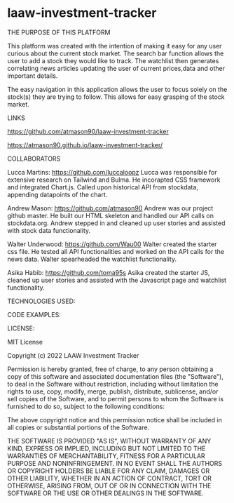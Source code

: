 # laaw-investment-tracker



THE PURPOSE OF THIS PLATFORM

This platform was created with the intention of making it easy for any user curious about the current stock market. 
The search bar function allows the user to add a stock they would like to track. The watchlist then generates correlating
news articles updating the user of current prices,data and other important details. 

The easy navigation in this application allows the user to focus solely on the stock(s) they are trying to follow. This allows for easy grasping of the stock market. 


LINKS

https://github.com/atmason90/laaw-investment-tracker


https://atmason90.github.io/laaw-investment-tracker/



COLLABORATORS

Lucca Martins: https://github.com/luccaloopz
Lucca was responsible for extensive research on Tailwind and Bulma. 
He incorapted CSS framework and integrated Chart.js. Called upon historical API from stockdata, appending datapoints of the chart.


Andrew Mason: https://github.com/atmason90
Andrew was our project github master. He built our HTML skeleton and handled our API calls on stockdata.org.
Andrew stepped in and cleaned up user stories and assisted with stock data functionality.


Walter Underwood: https://github.com/Wau00
Walter created the starter css file. He tested all API functionalities and worked on the API calls for the news data.
Walter spearheaded the watchlist functionality.


Asika Habib: https://github.com/toma95s
Asika  created the starter JS, cleaned up user stories and assisted with the Javascript 
page and watchlist functionality.




TECHNOLOGIES USED:








CODE EXAMPLES:











LICENSE:

MIT License

Copyright (c) 2022 LAAW Investment Tracker

Permission is hereby granted, free of charge, to any person obtaining a copy of this software and associated documentation files (the "Software"), to deal in the Software without restriction, including without limitation the rights to use, copy, modify, merge, publish, distribute, sublicense, and/or sell copies of the Software, and to permit persons to whom the Software is furnished to do so, subject to the following conditions:

The above copyright notice and this permission notice shall be included in all copies or substantial portions of the Software.

THE SOFTWARE IS PROVIDED "AS IS", WITHOUT WARRANTY OF ANY KIND, EXPRESS OR IMPLIED, INCLUDING BUT NOT LIMITED TO THE WARRANTIES OF MERCHANTABILITY, FITNESS FOR A PARTICULAR PURPOSE AND NONINFRINGEMENT. IN NO EVENT SHALL THE AUTHORS OR COPYRIGHT HOLDERS BE LIABLE FOR ANY CLAIM, DAMAGES OR OTHER LIABILITY, WHETHER IN AN ACTION OF CONTRACT, TORT OR OTHERWISE, ARISING FROM, OUT OF OR IN CONNECTION WITH THE SOFTWARE OR THE USE OR OTHER DEALINGS IN THE SOFTWARE.